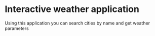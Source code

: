 # Interactive weather application

Using this application you can search cities by name and get weather parameters